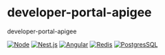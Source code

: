 # developer-portal-apigee
developer-portal-apigee

[![Node](https://img.shields.io/badge/Node-14.16.0-43853D.svg)](https://nodejs.org/en/)
[![Nest.js](https://img.shields.io/badge/Nest.js-8.2.3-ED1543.svg)](https://nestjs.com/)
[![Angular](https://img.shields.io/badge/Angular-13.1.1-DD0031.svg)](https://angular.io/)
[![Redis](https://img.shields.io/badge/Redis-6.2.6-A41F16.svg)](https://redis.io/)
[![PostgresSQL](https://img.shields.io/badge/Postgres-14-2D2D2D.svg)](https://www.postgresql.org/)
